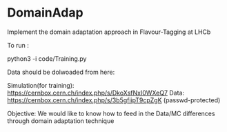 # DomainAdap
Implement the domain adaptation approach in Flavour-Tagging at LHCb

To run :

python3 -i code/Training.py

Data should be dolwoaded from here:

Simulation(for training): https://cernbox.cern.ch/index.php/s/DkoXsfNxI0WXeQ7
Data: https://cernbox.cern.ch/index.php/s/3b5gfiipT9cpZgK
(passwd-protected)


Objective:
We would like to know how to feed in the Data/MC differences through domain adaptation technique
